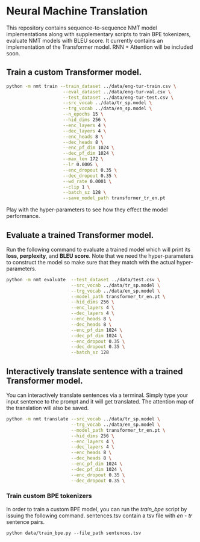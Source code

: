 # Neural Machine Translation
This repository contains sequence-to-sequence NMT model implementations along with supplementary scripts to train BPE tokenizers, evaluate NMT models with BLEU score. It currently contains an implementation of the Transformer model. RNN + Attention will be included soon.

## Train a custom Transformer model.
```bash
python -m nmt train --train_dataset ../data/eng-tur-train.csv \
                     --eval_dataset ../data/eng-tur-val.csv \
                     --test_dataset ../data/eng-tur-test.csv \
                     --src_vocab ../data/tr_sp.model \
                     --trg_vocab ../data/en_sp.model \
                     --n_epochs 15 \
                     --hid_dims 256 \
                     --enc_layers 4 \
                     --dec_layers 4 \
                     --enc_heads 8 \
                     --dec_heads 8 \
                     --enc_pf_dim 1024 \
                     --dec_pf_dim 1024 \
                     --max_len 172 \
                     --lr 0.0005 \
                     --enc_dropout 0.35 \
                     --dec_dropout 0.35 \
                     --wd_rate 0.0001 \
                     --clip 1 \
                     --batch_sz 128 \
                     --save_model_path transformer_tr_en.pt
```
Play with the hyper-parameters to see how they effect the model performance.

## Evaluate a trained Transformer model.
Run the following command to evaluate a trained model which will print its **loss, perplexity**, and **BLEU score**.  Note that we need the hyper-parameters to construct the model so make sure that they match with the actual hyper-parameters.
```bash
python -m nmt evaluate  --test_dataset ../data/test.csv \
                        --src_vocab ../data/tr_sp.model \
                        --trg_vocab ../data/en_sp.model \
                        --model_path transformer_tr_en.pt \
                        --hid_dims 256 \
                        --enc_layers 4 \
                        --dec_layers 4 \
                        --enc_heads 8 \
                        --dec_heads 8 \
                        --enc_pf_dim 1024 \
                        --dec_pf_dim 1024 \
                        --enc_dropout 0.35 \
                        --dec_dropout 0.35 \
                        --batch_sz 128
```

## Interactively translate sentence with a trained Transformer model.
You can interactively translate sentences via a terminal. Simply type your input sentence to the prompt and it will get translated. The attention map of the translation will also be saved.
```bash
python -m nmt translate --src_vocab ../data/tr_sp.model \
                        --trg_vocab ../data/en_sp.model \
                        --model_path transformer_tr_en.pt \
                        --hid_dims 256 \
                        --enc_layers 4 \
                        --dec_layers 4 \
                        --enc_heads 8 \
                        --dec_heads 8 \
                        --enc_pf_dim 1024 \
                        --dec_pf_dim 1024 \
                        --enc_dropout 0.35 \
                        --dec_dropout 0.35 \
```

### Train custom BPE tokenizers
In order to train a custom BPE model, you can run the *train_bpe* script by issuing the following command. sentences.tsv contain a tsv file with *en - tr* sentence pairs.
```
python data/train_bpe.py --file_path sentences.tsv
```